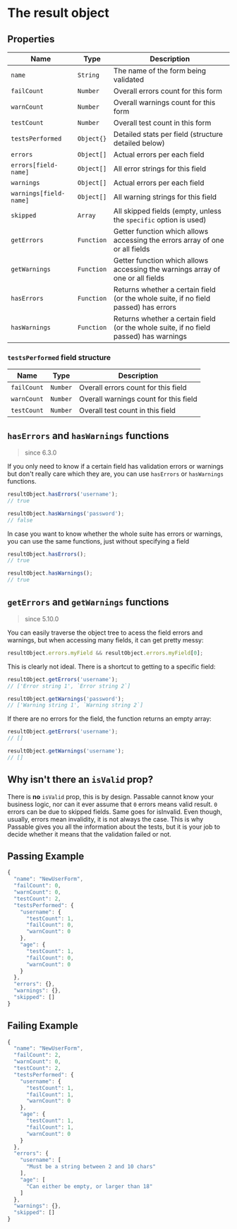 # The result object

## Properties
| Name                             | Type       | Description                                         |
|----------------------------------|------------|-----------------------------------------------------|
| `name`                           | `String`   | The name of the form being validated
| `failCount`                      | `Number`   | Overall errors count for this form
| `warnCount`                      | `Number`   | Overall warnings count for this form
| `testCount`                      | `Number`   | Overall test count in this form
| `testsPerformed`                 | `Object{}` | Detailed stats per field (structure detailed below)
| `errors`                         | `Object[]` | Actual errors per each field
| `errors[field-name]`             | `Object[]` | All error strings for this field
| `warnings`                       | `Object[]` | Actual errors per each field
| `warnings[field-name]`           | `Object[]` | All warning strings for this field
| `skipped`                        | `Array`    | All skipped fields (empty, unless the `specific` option is used)
| `getErrors`                      | `Function` | Getter function which allows accessing the errors array of one or all fields
| `getWarnings`                    | `Function` | Getter function which allows accessing the warnings array of one or all fields
| `hasErrors`                      | `Function` | Returns whether a certain field (or the whole suite, if no field passed) has errors
| `hasWarnings`                    | `Function` | Returns whether a certain field (or the whole suite, if no field passed) has warnings

### `testsPerformed` field structure
| Name        | Type     | Description                           |
|-------------|----------|---------------------------------------|
| `failCount` | `Number` | Overall errors count for this field   |
| `warnCount` | `Number` | Overall warnings count for this field |
| `testCount` | `Number` | Overall test count in this field      |

## `hasErrors` and `hasWarnings` functions
> since 6.3.0

If you only need to know if a certain field has validation errors or warnings but don't really care which they are, you can use `hasErrors` or `hasWarnings` functions.

```js
resultObject.hasErrors('username');
// true

resultObject.hasWarnings('password');
// false
```

In case you want to know whether the whole suite has errors or warnings, you can use the same functions, just without specifying a field

```js
resultObject.hasErrors();
// true

resultObject.hasWarnings();
// true
```

## `getErrors` and `getWarnings` functions
> since 5.10.0

You can easily traverse the object tree to acess the field errors and warnings, but when accessing many fields, it can get pretty messy:

```js
resultObject.errors.myField && resultObject.errors.myField[0];
```
This is clearly not ideal. There is a shortcut to getting to a specific field:

```js
resultObject.getErrors('username');
// ['Error string 1', `Error string 2`]

resultObject.getWarnings('password');
// ['Warning string 1', `Warning string 2`]
```

If there are no errors for the field, the function returns an empty array:
```js
resultObject.getErrors('username');
// []

resultObject.getWarnings('username');
// []
```

## Why isn't there an `isValid` prop?
There is **no** `isValid` prop, this is by design. Passable cannot know your business logic, nor can it ever assume that `0` errors means valid result. `0` errors can be due to skipped fields. Same goes for isInvalid. Even though, usually, errors mean invalidity, it is not always the case. This is why Passable gives you all the information about the tests, but it is your job to decide whether it means that the validation failed or not.

## Passing Example
```js
{
  "name": "NewUserForm",
  "failCount": 0,
  "warnCount": 0,
  "testCount": 2,
  "testsPerformed": {
    "username": {
      "testCount": 1,
      "failCount": 0,
      "warnCount": 0
    },
    "age": {
      "testCount": 1,
      "failCount": 0,
      "warnCount": 0
    }
  },
  "errors": {},
  "warnings": {},
  "skipped": []
}
```

## Failing Example
```js
{
  "name": "NewUserForm",
  "failCount": 2,
  "warnCount": 0,
  "testCount": 2,
  "testsPerformed": {
    "username": {
      "testCount": 1,
      "failCount": 1,
      "warnCount": 0
    },
    "age": {
      "testCount": 1,
      "failCount": 1,
      "warnCount": 0
    }
  },
  "errors": {
    "username": [
      "Must be a string between 2 and 10 chars"
    ],
    "age": [
      "Can either be empty, or larger than 18"
    ]
  },
  "warnings": {},
  "skipped": []
}
```
